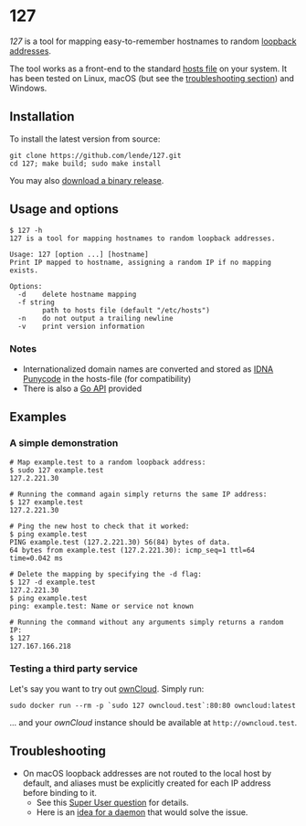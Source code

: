 # 127

_127_ is a tool for mapping easy-to-remember hostnames to random
[loopback addresses].

The tool works as a front-end to the standard [hosts file] on your system. It
has been tested on Linux, macOS (but see the [troubleshooting section]) and
Windows.

## Installation

To install the latest version from source:

```console
git clone https://github.com/lende/127.git
cd 127; make build; sudo make install
```

You may also [download a binary release].

## Usage and options

```console
$ 127 -h
127 is a tool for mapping hostnames to random loopback addresses.

Usage: 127 [option ...] [hostname]
Print IP mapped to hostname, assigning a random IP if no mapping exists.

Options:
  -d    delete hostname mapping
  -f string
        path to hosts file (default "/etc/hosts")
  -n    do not output a trailing newline
  -v    print version information
```

### Notes

- Internationalized domain names are converted and stored as [IDNA Punycode] in
  the hosts-file (for compatibility)
- There is also a [Go API] provided

## Examples

### A simple demonstration

```console
# Map example.test to a random loopback address:
$ sudo 127 example.test
127.2.221.30

# Running the command again simply returns the same IP address:
$ 127 example.test
127.2.221.30

# Ping the new host to check that it worked:
$ ping example.test
PING example.test (127.2.221.30) 56(84) bytes of data.
64 bytes from example.test (127.2.221.30): icmp_seq=1 ttl=64 time=0.042 ms

# Delete the mapping by specifying the -d flag:
$ 127 -d example.test
127.2.221.30
$ ping example.test
ping: example.test: Name or service not known

# Running the command without any arguments simply returns a random IP:
$ 127
127.167.166.218
```

### Testing a third party service

Let's say you want to try out [ownCloud]. Simply run:

```console
sudo docker run --rm -p `sudo 127 owncloud.test`:80:80 owncloud:latest
```

... and your _ownCloud_ instance should be available at `http://owncloud.test`.

## Troubleshooting

- On macOS loopback addresses are not routed to the local host by default, and
  aliases must be explicitly created for each IP address before binding to it.
  - See this [Super User question] for details.
  - Here is an [idea for a daemon] that would solve the issue.

[loopback addresses]: https://en.wikipedia.org/wiki/Localhost#Name_resolution
[hosts file]: https://en.wikipedia.org/wiki/Hosts_(file)
[troubleshooting section]: #troubleshooting
[download a binary release]: https://github.com/lende/127/releases
[IDNA Punycode]: https://en.wikipedia.org/wiki/Punycode
[Go API]: https://godoc.org/github.com/lende/127/lib
[ownCloud]: https://owncloud.org/
[Super User question]: https://superuser.com/questions/458875/
[idea for a daemon]: https://github.com/lende/127d
